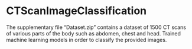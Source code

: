 # CTScanImageClassification
The supplementary file “Dataset.zip” contains a dataset of 1500 CT scans of various parts of the body such as abdomen, chest and head. Trained machine learning models in order to classify the provided images. 
